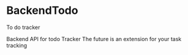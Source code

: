 # BackendTodo
To do tracker

Backend API for todo Tracker
The future is an extension for your task tracking
